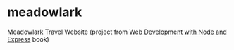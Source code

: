 # meadowlark
Meadowlark Travel Website (project from [Web Development with Node and Express](http://shop.oreilly.com/product/0636920032977.do) book)
